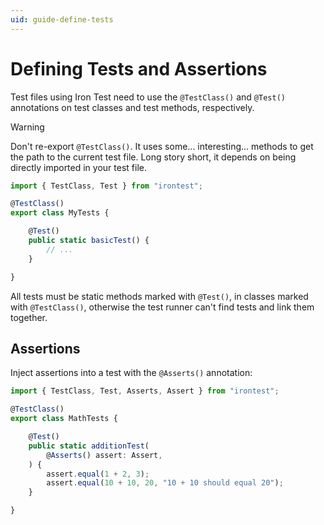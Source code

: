 ```yaml
---
uid: guide-define-tests
---
```

# Defining Tests and Assertions

Test files using Iron Test need to use the `@TestClass()` and `@Test()` annotations
on test classes and test methods, respectively.

> [!WARNING]
> Don't re-export `@TestClass()`.
> It uses some... interesting... methods to get the path to the current test file.
> Long story short, it depends on being directly imported in your test file.

```typescript
import { TestClass, Test } from "irontest";

@TestClass()
export class MyTests {

    @Test()
    public static basicTest() {
        // ...
    }

}
```

All tests must be static methods marked with `@Test()`, in classes marked with `@TestClass()`,
otherwise the test runner can't find tests and link them together.

## Assertions

Inject assertions into a test with the `@Asserts()` annotation:

```typescript
import { TestClass, Test, Asserts, Assert } from "irontest";

@TestClass()
export class MathTests {

    @Test()
    public static additionTest(
        @Asserts() assert: Assert,
    ) {
        assert.equal(1 + 2, 3);
        assert.equal(10 + 10, 20, "10 + 10 should equal 20");
    }

}
```
